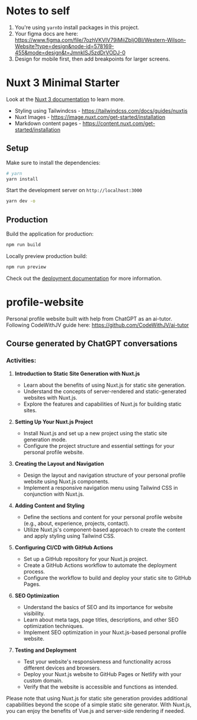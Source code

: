 # Notes to self

1. You're using `yarn`to install packages in this project.
2. Your figma docs are here: https://www.figma.com/file/7ozhVKVIV79iMiiZbIjOBI/Western-Wilson-Website?type=design&node-id=578169-455&mode=design&t=JmnkISJ5zdDrVODJ-0
3. Design for mobile first, then add breakpoints for larger screens.

# Nuxt 3 Minimal Starter

Look at the [Nuxt 3 documentation](https://nuxt.com/docs/getting-started/introduction) to learn more.

- Styling using Tailwindcss - https://tailwindcss.com/docs/guides/nuxtjs
- Nuxt Images - https://image.nuxt.com/get-started/installation
- Markdown content pages - https://content.nuxt.com/get-started/installation

## Setup

Make sure to install the dependencies:

```bash
# yarn
yarn install
```

Start the development server on `http://localhost:3000`

```bash
yarn dev -o
```

## Production

Build the application for production:

```bash
npm run build
```

Locally preview production build:

```bash
npm run preview
```

Check out the [deployment documentation](https://nuxt.com/docs/getting-started/deployment) for more information.

# profile-website

Personal profile website built with help from ChatGPT as an ai-tutor. Following CodeWithJV guide here: https://github.com/CodeWithJV/ai-tutor

## Course generated by ChatGPT conversations

### Activities:

1. **Introduction to Static Site Generation with Nuxt.js**
   - Learn about the benefits of using Nuxt.js for static site generation.
   - Understand the concepts of server-rendered and static-generated websites with Nuxt.js.
   - Explore the features and capabilities of Nuxt.js for building static sites.

2. **Setting Up Your Nuxt.js Project**
   - Install Nuxt.js and set up a new project using the static site generation mode.
   - Configure the project structure and essential settings for your personal profile website.

3. **Creating the Layout and Navigation**
   - Design the layout and navigation structure of your personal profile website using Nuxt.js components.
   - Implement a responsive navigation menu using Tailwind CSS in conjunction with Nuxt.js.

4. **Adding Content and Styling**
   - Define the sections and content for your personal profile website (e.g., about, experience, projects, contact).
   - Utilize Nuxt.js's component-based approach to create the content and apply styling using Tailwind CSS.

5. **Configuring CI/CD with GitHub Actions**
   - Set up a GitHub repository for your Nuxt.js project.
   - Create a GitHub Actions workflow to automate the deployment process.
   - Configure the workflow to build and deploy your static site to GitHub Pages.

6. **SEO Optimization**
   - Understand the basics of SEO and its importance for website visibility.
   - Learn about meta tags, page titles, descriptions, and other SEO optimization techniques.
   - Implement SEO optimization in your Nuxt.js-based personal profile website.

7. **Testing and Deployment**
   - Test your website's responsiveness and functionality across different devices and browsers.
   - Deploy your Nuxt.js website to GitHub Pages or Netlify with your custom domain.
   - Verify that the website is accessible and functions as intended.

Please note that using Nuxt.js for static site generation provides additional capabilities beyond the scope of a simple static site generator. With Nuxt.js, you can enjoy the benefits of Vue.js and server-side rendering if needed.
